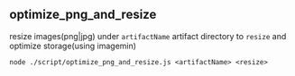 ## optimize_png_and_resize
resize images(png|jpg) under `artifactName` artifact directory to `resize` and optimize storage(using imagemin)
```
node ./script/optimize_png_and_resize.js <artifactName> <resize>
```